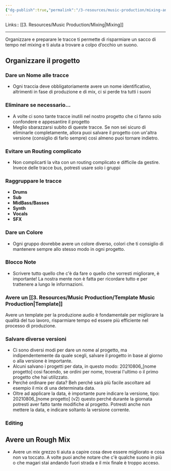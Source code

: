 ```yaml
---
{"dg-publish":true,"permalink":"/3-resources/music-production/mixing-and-mastering/organizzare-la-sessione-per-il-mixing/"}
---
```


Links:: [[3. Resources/Music Production/Mixing\|Mixing]]

---
Organizzare e preparare le tracce ti permette di risparmiare un sacco di tempo nel mixing e ti aiuta a trovare a colpo d’occhio un suono.



## Organizzare il progetto

### Dare un Nome alle tracce

- Ogni traccia deve obbligatoriamente avere un nome identificativo, altrimenti in fase di produzione e di mix, ci si perde tra tutti i suoni

### Eliminare se necessario…

- A volte ci sono tante tracce inutili nel nostro progetto che ci fanno solo confondere e appesantire il progetto
- Meglio sbarazzarsi subito di queste tracce. Se non sei sicuro di eliminarle completamente, allora puoi salvare il progetto con un'altra versione (consiglio di farlo sempre) così almeno puoi tornare indietro.

### Evitare un Routing complicato

- Non complicarti la vita con un routing complicato e difficile da gestire. Invece delle tracce bus, potresti usare solo i gruppi

### Raggruppare le tracce

 - **Drums**
 - **Sub**
 - **MidBass/Basses**
 - **Synth**
 - **Vocals**
 - **SFX**

### Dare un Colore

- Ogni gruppo dovrebbe avere un colore diverso, colori che ti consiglio di mantenere sempre allo stesso modo in ogni progetto.

### Blocco Note

- Scrivere tutto quello che c'è da fare o quello che vorresti migliorare, è importante! La nostra mente non è fatta per ricordare tutto e per trattenere a lungo le informazioni.

### Avere un [[3. Resources/Music Production/Template Music Production\|Template]]

Avere un template per la produzione audio è fondamentale per migliorare la qualità del tuo lavoro, risparmiare tempo ed essere più efficiente nel processo di produzione.

### Salvare diverse versioni

- Ci sono diversi modi per dare un nome al progetto, ma indipendentemente da quale scegli, salvare il progetto in base al giorno o alla versione è importante.
- Alcuni salvano i progetti per data, in questo modo: 20210806_[nome progetto] cosi facendo, se ordini per nome, troverai l'ultimo o il primo progetto che hai utilizzato.
- Perché ordinare per data? Beh perché sarà più facile ascoltare ad esempio il mix di una determinata data.
- Oltre ad applicare la data, è importante pure indicare la versione, tipo: 20210806_[nome progetto] (v2) questo perché durante la giornata potresti aver fatto tante modifiche al progetto. Potresti anche non mettere la data, e indicare soltanto la versione corrente.

### Editing 



## Avere un Rough Mix

- Avere un mix grezzo ti aiuta a capire cosa deve essere migliorato e cosa non va toccato. A volte puoi anche notare che c'è qualche suono in più o che magari stai andando fuori strada e il mix finale è troppo acceso.





